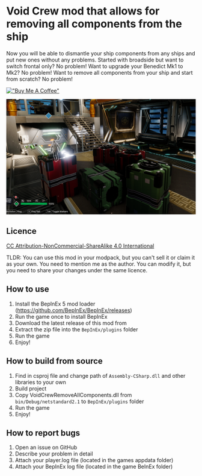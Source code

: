 # Void Crew mod that allows for removing all components from the ship

Now you will be able to dismantle your ship components from any ships and put new ones without any problems.
Started with broadside but want to switch frontal only? No problem! Want to upgrade your Benedict Mk1 to Mk2? 
No problem! Want to remove all components from your ship and start from scratch? No problem!

[!["Buy Me A Coffee"](https://www.buymeacoffee.com/assets/img/custom_images/orange_img.png)](https://www.buymeacoffee.com/muchaszewski)

![thumbnail.png](thumbnail.png)

## Licence
[CC Attribution-NonCommercial-ShareAlike 4.0 International](https://creativecommons.org/licenses/by-nc-sa/4.0/deed.en)

TLDR: You can use this mod in your modpack, but you can't sell it or claim it as your own. You need to mention me as the author. You can modify it, but you need to share your changes under the same licence.

## How to use
1. Install the BepInEx 5 mod loader (https://github.com/BepInEx/BepInEx/releases)
2. Run the game once to install BepInEx
3. Download the latest release of this mod from
4. Extract the zip file into the `BepInEx/plugins` folder
5. Run the game
6. Enjoy!

## How to build from source
1. Find in csproj file and change path of `Assembly-CSharp.dll` and other libraries to your own
2. Build project
3. Copy VoidCrewRemoveAllComponents.dll from `bin/Debug/netstandard2.1` to `BepInEx/plugins` folder
4. Run the game
5. Enjoy!

## How to report bugs
1. Open an issue on GitHub
2. Describe your problem in detail
3. Attach your player.log file (located in the games appdata folder)
4. Attach your BepInEx log file (located in the game BeInEx folder)
